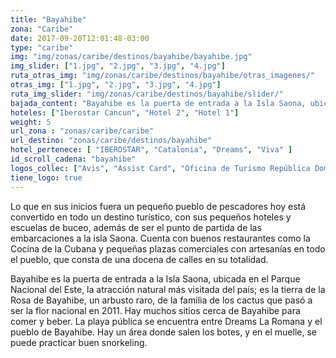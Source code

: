 ```yaml
---
title: "Bayahibe"
zona: "Caribe"
date: 2017-09-20T12:01:48-03:00
type: "caribe"
img: "img/zonas/caribe/destinos/bayahibe/bayahibe.jpg"
img_slider: ["1.jpg", "2.jpg", "3.jpg", "4.jpg"]
ruta_otras_img: "img/zonas/caribe/destinos/bayahibe/otras_imagenes/"
otras_img: ["1.jpg", "2.jpg", "3.jpg", "4.jpg"]
ruta_img_slider: "img/zonas/caribe/destinos/bayahibe/slider/"
bajada_content: "Bayahibe es la puerta de entrada a la Isla Saona, ubicada en el Parque Nacional del Este, la atracción natural más visitada del país; es la tierra de la Rosa de Bayahibe, un arbusto raro, de la familia de los cactus que pasó a ser la flor nacional en 2011."
hoteles: ["Iberostar Cancun", "Hotel 2", "Hotel 1"]
weight: 5
url_zona : "zonas/caribe/caribe"
url_destino: "zonas/caribe/destinos/bayahibe"
hotel_pertenece: [ "IBEROSTAR", "Catalonia", "Dreams", "Viva" ]
id_scroll_cadena: "bayahibe"
logos_collec: ["Avis", "Assist Card", "Oficina de Turismo República Dominicana", "Blue Travel"]
tiene_logo: true
---
```

Lo que en sus inicios fuera un pequeño pueblo de pescadores hoy está convertido en todo un destino turístico, con sus pequeños hoteles y escuelas de buceo, además de ser el punto de partida de las embarcaciones a la isla Saona. Cuenta con buenos restaurantes como la Cocina de la Cubana y pequeñas plazas comerciales con artesanías en todo el pueblo, que consta de una docena de calles en su totalidad.

Bayahibe es la puerta de entrada a la Isla Saona, ubicada en el Parque Nacional del Este, la atracción natural más visitada del país; es la tierra de la Rosa de Bayahibe, un arbusto raro, de la familia de los cactus que pasó a ser la flor nacional en 2011.
Hay muchos sitios cerca de Bayahibe para comer y beber. La playa pública se encuentra entre Dreams La Romana y el pueblo de Bayahibe. Hay un área donde salen los botes, y en el muelle, se puede practicar buen snorkeling.
